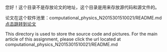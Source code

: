 您好！这个目录不是存放论文的地址，这个目录是用来存放源代码和源文件的。

论文在这个软件池里：computational_physics_N2015301510021/README.md
[点击跳转到论文](https://github.com/SoBeautifulRabbit/computational_physics_N2015301510021/tree/master/Exercise_11-%20Problem6.4_An_Ideal_Guitar_String)

This directory is used to store the source code and pictures. For the main article of this assignment, please click the url located at computational_physics_N2015301510021/README.md
